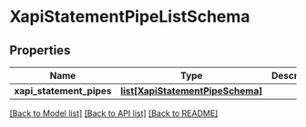 # XapiStatementPipeListSchema

## Properties
Name | Type | Description | Notes
------------ | ------------- | ------------- | -------------
**xapi_statement_pipes** | [**list[XapiStatementPipeSchema]**](XapiStatementPipeSchema.md) |  | 

[[Back to Model list]](../README.md#documentation-for-models) [[Back to API list]](../README.md#documentation-for-api-endpoints) [[Back to README]](../README.md)

